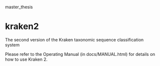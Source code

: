 master_thesis

kraken2
=======

The second version of the Kraken taxonomic sequence classification system

Please refer to the Operating Manual (in docs/MANUAL.html) for details on
how to use Kraken 2.
